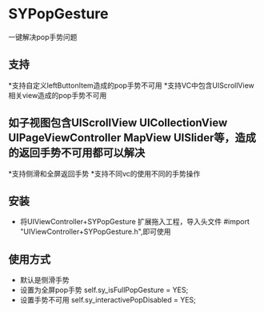 # SYPopGesture
一键解决pop手势问题

## 支持
*支持自定义leftButtonItem造成的pop手势不可用
*支持VC中包含UIScrollView相关view造成的pop手势不可用
## 如子视图包含UIScrollView UICollectionView UIPageViewController MapView UISlider等，造成的返回手势不可用都可以解决
*支持侧滑和全屏返回手势
*支持不同vc的使用不同的手势操作

## 安装
* 将UIViewController+SYPopGesture 扩展拖入工程，导入头文件 #import "UIViewController+SYPopGesture.h",即可使用

## 使用方式
* 默认是侧滑手势
* 设置为全屏pop手势    self.sy_isFullPopGesture = YES;
* 设置手势不可用       self.sy_interactivePopDisabled = YES;
  


